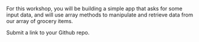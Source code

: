For this workshop, you will be building a simple app that asks for some input data, and will use array methods to manipulate and retrieve data from our array of grocery items.

Submit a link to your Github repo.